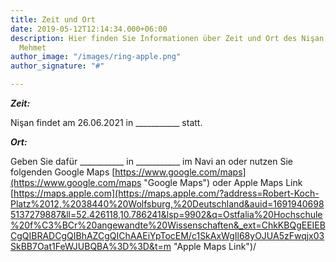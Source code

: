 ```yaml
---
title: Zeit und Ort
date: 2019-05-12T12:14:34.000+06:00
description: Hier finden Sie Informationen über Zeit und Ort des Nişan von Ayse und
  Mehmet
author_image: "/images/ring-apple.png"
author_signature: "#"

---
```

**_Zeit:_**

Nişan findet am 26.06.2021 in ___________ statt.

**_Ort:_**

Geben Sie dafür ___________ in ___________ im Navi an oder nutzen Sie folgenden Google Maps [https://www.google.com/maps](https://www.google.com/maps "Google Maps") oder Apple Maps Link [https://maps.apple.com](https://maps.apple.com/?address=Robert-Koch-Platz%2012,%2038440%20Wolfsburg,%20Deutschland&auid=16919406985137279887&ll=52.426118,10.786241&lsp=9902&q=Ostfalia%20Hochschule%20f%C3%BCr%20angewandte%20Wissenschaften&_ext=ChkKBQgEEIEBCgQIBRADCgQIBhAZCgQIChAAEiYpTocEM/c1SkAxWgIl68yOJUA5zFwqjx03SkBB7Oat1FeWJUBQBA%3D%3D&t=m "Apple Maps Link")/